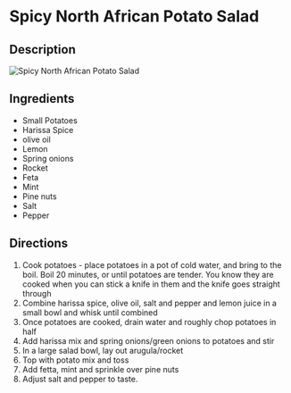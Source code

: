 # Spicy North African Potato Salad

## Description
![Spicy North African Potato Salad](https://www.themealdb.com/images/media/meals/urtwux1486983078.jpg "Spicy North African Potato Salad")

## Ingredients
- Small Potatoes
- Harissa Spice
- olive oil
- Lemon
- Spring onions
- Rocket
- Feta
- Mint
- Pine nuts
- Salt
- Pepper

## Directions
1. Cook potatoes - place potatoes in a pot of cold water, and bring to the boil. Boil 20 minutes, or until potatoes are tender. You know they are cooked when you can stick a knife in them and the knife goes straight through
2. Combine harissa spice, olive oil, salt and pepper and lemon juice in a small bowl and whisk until combined
3. Once potatoes are cooked, drain water and roughly chop potatoes in half
4. Add harissa mix and spring onions/green onions to potatoes and stir
5. In a large salad bowl, lay out arugula/rocket
6. Top with potato mix and toss
7. Add fetta, mint and sprinkle over pine nuts
8. Adjust salt and pepper to taste.
